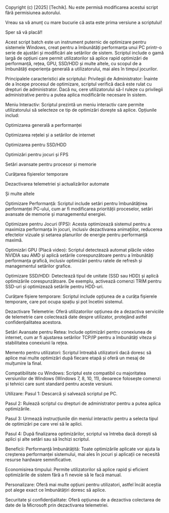 Copyright (c) [2025] [Techik].
Nu este permisă modificarea acestui script fără permisiunea autorului.

Vreau sa vă anunț cu mare bucurie că asta este prima versiune a scriptului!

Sper să vă placă!!

Acest script batch este un instrument puternic de optimizare pentru sistemele Windows, creat pentru a îmbunătăți performanța unui PC printr-o serie de ajustări și modificări ale setărilor de sistem. Scriptul include o gamă largă de opțiuni care permit utilizatorilor să aplice rapid optimizări de performanță, rețea, GPU, SSD/HDD și multe altele, cu scopul de a îmbunătăți experiența generală a utilizatorului, mai ales în timpul jocurilor.

Principalele caracteristici ale scriptului:
Privilegii de Administrator: Înainte de a începe procesul de optimizare, scriptul verifică dacă este rulat cu drepturi de administrator. Dacă nu, cere utilizatorului să-l ruleze cu privilegii administrative pentru a putea aplica modificările necesare în sistem.

Meniu Interactiv: Scriptul prezintă un meniu interactiv care permite utilizatorului să selecteze ce tip de optimizări dorește să aplice. Opțiunile includ:

Optimizarea generală a performanței

Optimizarea rețelei și a setărilor de internet

Optimizarea pentru SSD/HDD

Optimizări pentru jocuri și FPS

Setări avansate pentru procesor și memorie

Curățarea fișierelor temporare

Dezactivarea telemetriei și actualizărilor automate

Și multe altele

Optimizare Performanță: Scriptul include setări pentru îmbunătățirea performanței PC-ului, cum ar fi modificarea priorității proceselor, setări avansate de memorie și managementul energiei.

Optimizare pentru Jocuri (FPS): Acesta optimizează sistemul pentru a maximiza performanța în jocuri, inclusiv dezactivarea animațiilor, reducerea efectelor vizuale și setarea planurilor de energie pentru performanță maximă.

Optimizări GPU (Placă video): Scriptul detectează automat plăcile video NVIDIA sau AMD și aplică setările corespunzătoare pentru a îmbunătăți performanța grafică, inclusiv optimizări pentru ratele de refresh și managementul setărilor grafice.

Optimizare SSD/HDD: Detectează tipul de unitate (SSD sau HDD) și aplică optimizările corespunzătoare. De exemplu, activează comenzi TRIM pentru SSD-uri și optimizează setările pentru HDD-uri.

Curățare fișiere temporare: Scriptul include opțiunea de a curăța fișierele temporare, care pot ocupa spațiu și pot încetini sistemul.

Dezactivare Telemetrie: Oferă utilizatorilor opțiunea de a dezactiva serviciile de telemetrie care colectează date despre utilizator, protejând astfel confidențialitatea acestora.

Setări Avansate pentru Retea: Include optimizări pentru conexiunea de internet, cum ar fi ajustarea setărilor TCP/IP pentru a îmbunătăți viteza și stabilitatea conexiunii la rețea.

Memento pentru utilizatori: Scriptul întreabă utilizatorii dacă doresc să aplice mai multe optimizări după fiecare etapă și oferă un mesaj de mulțumire la final.

Compatibilitate cu Windows: Scriptul este compatibil cu majoritatea versiunilor de Windows (Windows 7, 8, 10, 11), deoarece folosește comenzi și tehnici care sunt standard pentru aceste versiuni.

Utilizare:
Pasul 1: Descarcă și salvează scriptul pe PC.

Pasul 2: Rulează scriptul cu drepturi de administrator pentru a putea aplica optimizările.

Pasul 3: Urmează instrucțiunile din meniul interactiv pentru a selecta tipul de optimizări pe care vrei să le aplici.

Pasul 4: După finalizarea optimizărilor, scriptul va întreba dacă dorești să aplici și alte setări sau să închizi scriptul.

Beneficii:
Performanță îmbunătățită: Toate optimizările aplicate vor ajuta la creșterea performanței sistemului, mai ales în jocuri și aplicații ce necesită resurse hardware semnificative.

Economisirea timpului: Permite utilizatorilor să aplice rapid și eficient optimizările de sistem fără a fi nevoie să le facă manual.

Personalizare: Oferă mai multe opțiuni pentru utilizatori, astfel încât aceștia pot alege exact ce îmbunătățiri doresc să aplice.

Securitate și confidențialitate: Oferă opțiunea de a dezactiva colectarea de date de la Microsoft prin dezactivarea telemetriei.
